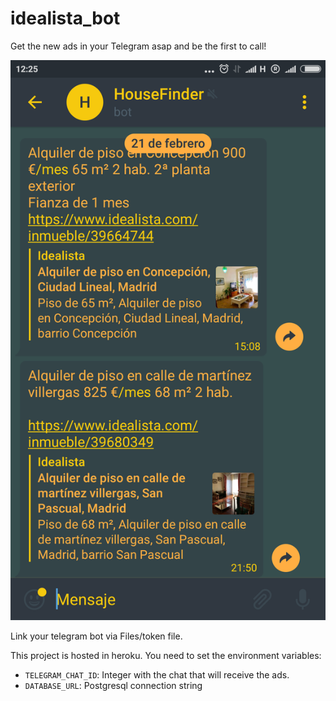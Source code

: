 # idealista_bot

Get the new ads in your Telegram asap and be the first to call!

![Img](https://raw.githubusercontent.com/Horhay77/idealista_bot/master/Files/Image2.png)


Link your telegram bot via Files/token file.

This project is hosted in heroku. You need to set the environment variables:

- `TELEGRAM_CHAT_ID`: Integer with the chat that will receive the ads.
- `DATABASE_URL`: Postgresql connection string

